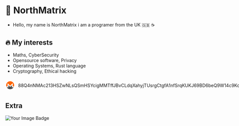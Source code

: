 # 🗻 NorthMatrix
- Hello, my name is NorthMatrix i am a programer from the UK 🇬🇧 ☕️
## 🔥 My interests
- Maths, CyberSecurity
- Opensource software, Privacy
- Operating Systems, Rust language
- Cryptography, Ethical hacking
  
<div style="display: inline-flex; align-items: center;">
  <img src="./monero.png" alt="Monero Logo" style="width: 30px; margin-right: 10px;">
  <p>88Q4nNMAc213HSZwNLsQSmHSYcigMMTffJBvCLdqXahyjTUsrgCtgfA1nfSrqKUKJ69BD6beQ9W14c9Ko22op3j5BEHKUjw</p>
</div>


## Extra
<img src="https://tryhackme-badges.s3.amazonaws.com/Shifter420.png" alt="Your Image Badge" />
